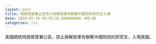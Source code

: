```yaml
---
layout: post
title: 特朗普簽署公告禁止與解放軍有聯繫中國院校研究生入境
date: 2020-05-30 04:55:15.000000000 +08:00
categories: rss
---
```


美國總統特朗普簽署公告，禁止與解放軍有聯繫中國院校的研究生，入境美國。
